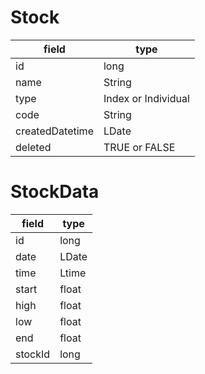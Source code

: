 # Stock
field | type
--- | ---
id | long
name | String
type | Index or Individual
code | String
createdDatetime | LDate
deleted | TRUE or FALSE

# StockData
field | type
--- | ---
id | long
date | LDate
time | Ltime
start | float
high | float
low | float
end | float
stockId | long
